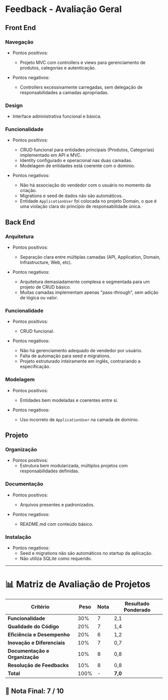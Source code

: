 # Feedback - Avaliação Geral

## Front End

### Navegação
  * Pontos positivos:
    - Projeto MVC com controllers e views para gerenciamento de produtos, categorias e autenticação.

  * Pontos negativos:
    - Controllers excessivamente carregadas, sem delegação de responsabilidades a camadas apropriadas.

### Design
  - Interface administrativa funcional e básica.

### Funcionalidade
  * Pontos positivos:
    - CRUD funcional para entidades principais (Produtos, Categorias) implementado em API e MVC.
    - Identity configurado e operacional nas duas camadas.
    - Modelagem de entidades está coerente com o domínio.

  * Pontos negativos:
    - Não há associação do vendedor com o usuário no momento da criação.
    - Migrations e seed de dados não são automáticos.
    - Entidade `ApplicationUser` foi colocada no projeto Domain, o que é uma violação clara do princípio de responsabilidade única.

## Back End

### Arquitetura
  * Pontos positivos:
    - Separação clara entre múltiplas camadas (API, Application, Domain, Infrastructure, Web, etc).

  * Pontos negativos:
    - Arquitetura demasiadamente complexa e segmentada para um projeto de CRUD básico.
    - Muitas camadas implementam apenas "pass-through", sem adição de lógica ou valor.

### Funcionalidade
  * Pontos positivos:
    - CRUD funcional.

  * Pontos negativos:
    - Não há gerenciamento adequado de vendedor por usuário.
    - Falta de automação para seed e migrations.
    - Projeto estruturado inteiramente em inglês, contrariando a especificação.

### Modelagem
  * Pontos positivos:
    - Entidades bem modeladas e coerentes entre si.
  
  * Pontos negativos:
    - Uso incorreto de `ApplicationUser` na camada de domínio.

## Projeto

### Organização
  * Pontos positivos:
    - Estrutura bem modularizada, múltiplos projetos com responsabilidades definidas.
    
### Documentação
  * Pontos positivos:
    - Arquivos presentes e padronizados.

  * Pontos negativos:
    - README.md com conteúdo básico.

### Instalação

  * Pontos negativos:
    - Seed e migrations não são automáticos no startup da aplicação.
    - Não utiliza SQLite como requerido.

---

# 📊 Matriz de Avaliação de Projetos

| **Critério**                   | **Peso** | **Nota** | **Resultado Ponderado**                  |
|-------------------------------|----------|----------|------------------------------------------|
| **Funcionalidade**            | 30%      | 7        | 2,1                                      |
| **Qualidade do Código**       | 20%      | 7        | 1,4                                      |
| **Eficiência e Desempenho**   | 20%      | 6        | 1,2                                      |
| **Inovação e Diferenciais**   | 10%      | 7        | 0,7                                      |
| **Documentação e Organização**| 10%      | 8        | 0,8                                      |
| **Resolução de Feedbacks**    | 10%      | 8        | 0,8                                      |
| **Total**                     | 100%     | -        | **7,0**                                  |

## 🎯 **Nota Final: 7 / 10**
